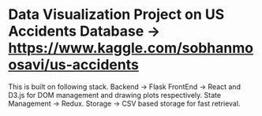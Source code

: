 # Data Visualization Project on US Accidents Database -> https://www.kaggle.com/sobhanmoosavi/us-accidents 
This is built on following stack.
Backend -> Flask 
FrontEnd -> React and D3.js for DOM management and drawing plots respectively.
State Management -> Redux.
Storage -> CSV based storage for fast retrieval.

